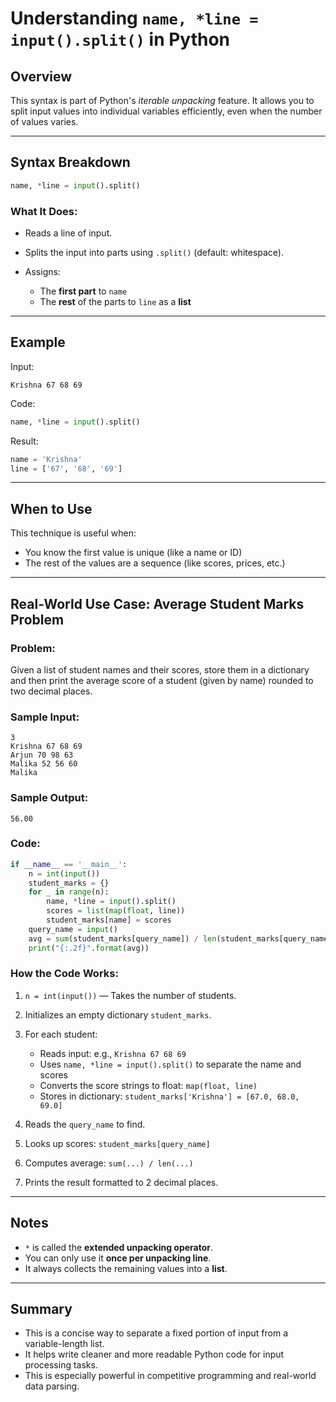 # Understanding `name, *line = input().split()` in Python

## Overview

This syntax is part of Python's *iterable unpacking* feature. It allows you to split input values into individual variables efficiently, even when the number of values varies.

---

## Syntax Breakdown

```python
name, *line = input().split()
```

### What It Does:

* Reads a line of input.
* Splits the input into parts using `.split()` (default: whitespace).
* Assigns:

  * The **first part** to `name`
  * The **rest** of the parts to `line` as a **list**

---

## Example

Input:

```
Krishna 67 68 69
```

Code:

```python
name, *line = input().split()
```

Result:

```python
name = 'Krishna'
line = ['67', '68', '69']
```

---

## When to Use

This technique is useful when:

* You know the first value is unique (like a name or ID)
* The rest of the values are a sequence (like scores, prices, etc.)

---

## Real-World Use Case: Average Student Marks Problem

### Problem:

Given a list of student names and their scores, store them in a dictionary and then print the average score of a student (given by name) rounded to two decimal places.

### Sample Input:

```
3
Krishna 67 68 69
Arjun 70 98 63
Malika 52 56 60
Malika
```

### Sample Output:

```
56.00
```

### Code:

```python
if __name__ == '__main__':
    n = int(input())
    student_marks = {}
    for _ in range(n):
        name, *line = input().split()
        scores = list(map(float, line))
        student_marks[name] = scores
    query_name = input()
    avg = sum(student_marks[query_name]) / len(student_marks[query_name])
    print("{:.2f}".format(avg))
```

### How the Code Works:

1. `n = int(input())` — Takes the number of students.
2. Initializes an empty dictionary `student_marks`.
3. For each student:

   * Reads input: e.g., `Krishna 67 68 69`
   * Uses `name, *line = input().split()` to separate the name and scores
   * Converts the score strings to float: `map(float, line)`
   * Stores in dictionary: `student_marks['Krishna'] = [67.0, 68.0, 69.0]`
4. Reads the `query_name` to find.
5. Looks up scores: `student_marks[query_name]`
6. Computes average: `sum(...) / len(...)`
7. Prints the result formatted to 2 decimal places.

---

## Notes

* `*` is called the **extended unpacking operator**.
* You can only use it **once per unpacking line**.
* It always collects the remaining values into a **list**.

---

## Summary

* This is a concise way to separate a fixed portion of input from a variable-length list.
* It helps write cleaner and more readable Python code for input processing tasks.
* This is especially powerful in competitive programming and real-world data parsing.


